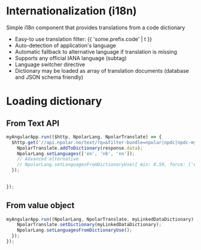 # Internationalization (i18n) 

Simple i18n component that provides translations from a code dictionary

* Easy-to use translation filter: {{ 'some.prefix.code' | t }}
* Auto-detection of application's language
* Automatic fallback to alternative language if translation is missing
* Supports any official IANA language (subtag)
* Language switcher directive
* Dictionary may be loaded as array of translation documents (database and JSON schema friendly)

# Loading dictionary

## From Text API
```javascript
myAngularApp.run(($http, NpolarLang, NpolarTranslate) => {
  $http.get('//api.npolar.no/text/?q=&filter-bundle=npolar|npdc|npdc-myapp&format=json&variant=array&limit=all').then(response => {
    NpolarTranslate.addToDictionary(response.data);
    NpolarLang.setLanguages(['en', 'nb', 'nn']);
    // Advanced alternative
    // NpolarLang.setLanguagesFromDictionaryUse({ min: 0.50, force: ['en', 'nb', 'nn']});
  });
  
  
});
```

## From value object

```javascript
myAngularApp.run((NpolarLang, NpolarTranslate, myLinkedDataDictionary) => {
    NpolarTranslate.setDictionary(myLinkedDataDictionary);
    NpolarLang.setLanguagesFromDictionaryUse();
  });
});
```